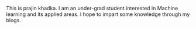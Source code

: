 
This is prajin khadka. I am an under-grad student interested in Machine learning and its applied areas. I hope to impart some knowledge through my blogs.
